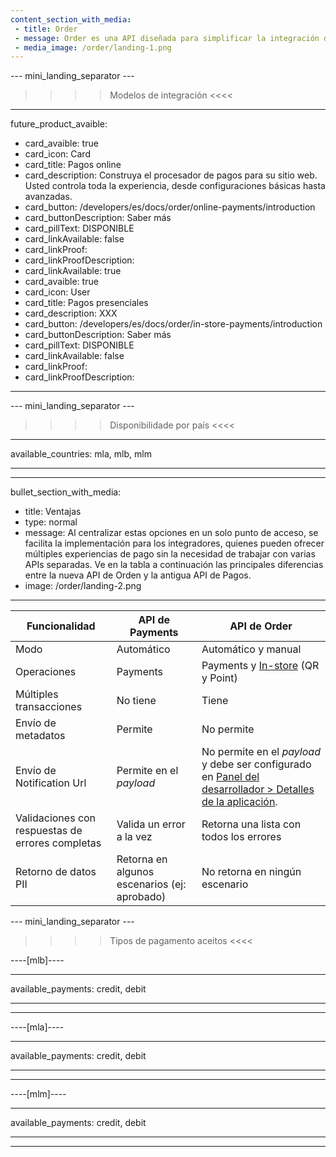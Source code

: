 ```yaml
---
content_section_with_media: 
 - title: Order
 - message: Order es una API diseñada para simplificar la integración de los productos de pago de Mercado Pago, permitiendo que los desarrolladores accedan a diversas soluciones de pago mediante una única integración. Esta API unificada abarca todos los métodos de pago ofrecidos por la plataforma, incluyendo pagos con código QR, dispositivos Point y Pagos online.
 - media_image: /order/landing-1.png
---
```


--- mini_landing_separator ---

>>>> Modelos de integración <<<<

---
future_product_avaible:
 - card_avaible: true
 - card_icon: Card
 - card_title: Pagos online
 - card_description: Construya el procesador de pagos para su sitio web. Usted controla toda la experiencia, desde configuraciones básicas hasta avanzadas.
 - card_button: /developers/es/docs/order/online-payments/introduction
 - card_buttonDescription: Saber más
 - card_pillText: DISPONIBLE
 - card_linkAvailable: false
 - card_linkProof:
 - card_linkProofDescription:
 - card_linkAvailable: true
 - card_avaible: true
 - card_icon: User
 - card_title: Pagos presenciales
 - card_description: XXX
 - card_button: /developers/es/docs/order/in-store-payments/introduction
 - card_buttonDescription: Saber más
 - card_pillText: DISPONIBLE
 - card_linkAvailable: false
 - card_linkProof:
 - card_linkProofDescription:
---

--- mini_landing_separator ---

>>>> Disponibilidade por país <<<<
---
available_countries: mla, mlb, mlm

---

---
bullet_section_with_media: 
 - title: Ventajas
 - type: normal
 - message: Al centralizar estas opciones en un solo punto de acceso, se facilita la implementación para los integradores, quienes pueden ofrecer múltiples experiencias de pago sin la necesidad de trabajar con varias APIs separadas. Ve en la tabla a continuación las principales diferencias entre la nueva API de Orden y la antigua API de Pagos.
 - image: /order/landing-2.png
---

| Funcionalidad | API de Payments | API de Order |
| --- | --- |--- |
| Modo | Automático | Automático y manual |
| Operaciones | Payments | Payments y [In-store](/developers/es/docs/order/online-payments/introduction) (QR y Point)|
| Múltiples transacciones | No tiene | Tiene |
| Envío de metadatos | Permite | No permite |
| Envío de Notification Url | Permite en el _payload_ | No permite en el _payload_ y debe ser configurado en [Panel del desarrollador > Detalles de la aplicación](/developers/es/docs/order/additional-content/your-integrations/application-details). |
| Validaciones con respuestas de errores completas | Valida un error a la vez | Retorna una lista con todos los errores |
| Retorno de datos PII | Retorna en algunos escenarios (ej: aprobado) | No retorna en ningún escenario | <<<<

--- mini_landing_separator ---

>>>> Tipos de pagamento aceitos <<<<

----[mlb]----

---
available_payments: credit, debit

---
------------
----[mla]---- 

---
available_payments: credit, debit

----
------------
----[mlm]---- 

---
available_payments: credit, debit

----

------------